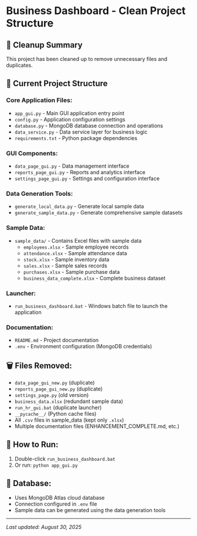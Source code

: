 # Business Dashboard - Clean Project Structure

## 🧹 **Cleanup Summary**
This project has been cleaned up to remove unnecessary files and duplicates.

## 📁 **Current Project Structure**

### **Core Application Files:**
- `app_gui.py` - Main GUI application entry point
- `config.py` - Application configuration settings
- `database.py` - MongoDB database connection and operations
- `data_service.py` - Data service layer for business logic
- `requirements.txt` - Python package dependencies

### **GUI Components:**
- `data_page_gui.py` - Data management interface
- `reports_page_gui.py` - Reports and analytics interface  
- `settings_page_gui.py` - Settings and configuration interface

### **Data Generation Tools:**
- `generate_local_data.py` - Generate local sample data
- `generate_sample_data.py` - Generate comprehensive sample datasets

### **Sample Data:**
- `sample_data/` - Contains Excel files with sample data
  - `employees.xlsx` - Sample employee records
  - `attendance.xlsx` - Sample attendance data
  - `stock.xlsx` - Sample inventory data
  - `sales.xlsx` - Sample sales records
  - `purchases.xlsx` - Sample purchase data
  - `business_data_complete.xlsx` - Complete business dataset

### **Launcher:**
- `run_business_dashboard.bat` - Windows batch file to launch the application

### **Documentation:**
- `README.md` - Project documentation
- `.env` - Environment configuration (MongoDB credentials)

## 🗑️ **Files Removed:**
- `data_page_gui_new.py` (duplicate)
- `reports_page_gui_new.py` (duplicate)
- `settings_page.py` (old version)
- `business_data.xlsx` (redundant sample data)
- `run_hr_gui.bat` (duplicate launcher)
- `__pycache__/` (Python cache files)
- All `.csv` files in sample_data (kept only `.xlsx`)
- Multiple documentation files (ENHANCEMENT_COMPLETE.md, etc.)

## 🚀 **How to Run:**
1. Double-click `run_business_dashboard.bat`
2. Or run: `python app_gui.py`

## 💾 **Database:**
- Uses MongoDB Atlas cloud database
- Connection configured in `.env` file
- Sample data can be generated using the data generation tools

---
*Last updated: August 30, 2025*
